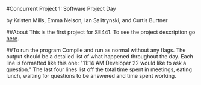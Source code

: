 #Concurrent Project 1: Software Project Day

by Kristen Mills, Emma Nelson, Ian Salitrynski, and Curtis Burtner

##About
This is the first project for SE441. To see the project description go [here](http://www.se.rit.edu/~se441/Projects/SWProjectDay.html).

##To run the program
Compile and run as normal without any flags. The output should be a detailed list of what happened throughout the day. 
Each line is formatted like this one: "11:14 AM Developer 22 would like to ask a question."
The last four lines list off the total time spent in meetings, eating lunch, waiting for questions to be answered and time spent working.